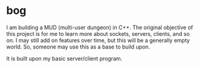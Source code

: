 # bog

I am building a MUD (multi-user dungeon) in C++. The original objective of this
project is for me to learn more about sockets, servers, clients, and so on. I
may still add on features over time, but this will be a generally empty world.
So, someone may use this as a base to build upon.

It is built upon my basic server/client program.
